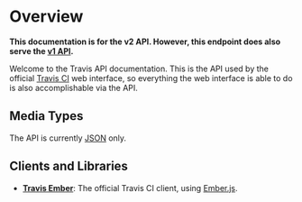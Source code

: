 # Overview

**This documentation is for the v2 API. However, this endpoint does also serve the [v1 API](http://about.travis-ci.org/docs/dev/api/).**

Welcome to the Travis API documentation. This is the API used by the official
[Travis CI](https://next.travis-ci.org) web interface, so everything the web
interface is able to do is also accomplishable via the API.

## Media Types

The API is currently [JSON](http://en.wikipedia.org/wiki/JSON) only.

## Clients and Libraries

* **[Travis Ember](https://github.com/travis-ci/travis-ember)**: The official Travis CI client, using [Ember.js](http://emberjs.com/).